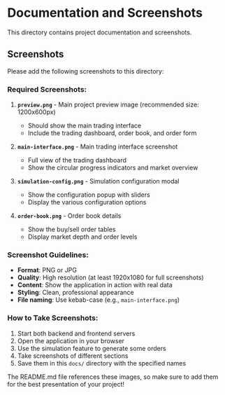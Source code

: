 # Documentation and Screenshots

This directory contains project documentation and screenshots.

## Screenshots

Please add the following screenshots to this directory:

### Required Screenshots:

1. **`preview.png`** - Main project preview image (recommended size: 1200x600px)
   - Should show the main trading interface
   - Include the trading dashboard, order book, and order form

2. **`main-interface.png`** - Main trading interface screenshot
   - Full view of the trading dashboard
   - Show the circular progress indicators and market overview

3. **`simulation-config.png`** - Simulation configuration modal
   - Show the configuration popup with sliders
   - Display the various configuration options

4. **`order-book.png`** - Order book details
   - Show the buy/sell order tables
   - Display market depth and order levels

### Screenshot Guidelines:

- **Format**: PNG or JPG
- **Quality**: High resolution (at least 1920x1080 for full screenshots)
- **Content**: Show the application in action with real data
- **Styling**: Clean, professional appearance
- **File naming**: Use kebab-case (e.g., `main-interface.png`)

### How to Take Screenshots:

1. Start both backend and frontend servers
2. Open the application in your browser
3. Use the simulation feature to generate some orders
4. Take screenshots of different sections
5. Save them in this `docs/` directory with the specified names

The README.md file references these images, so make sure to add them for the best presentation of your project!

